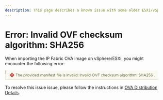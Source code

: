 ```yaml
---
description: This page describes a known issue with some older ESXi/vSphere versions not recognizing the SHA256 checksum of the IP Fabric OVA image.
---
```


# Error: Invalid OVF checksum algorithm: SHA256

When importing the IP Fabric OVA image on vSphere/ESXi, you might encounter the
following error:

![OVA error](ova_error.png)

To resolve this issue issue, please follow the instructions in
[OVA Distribution Details](../../../../overview/deployment/ova_details.md).
